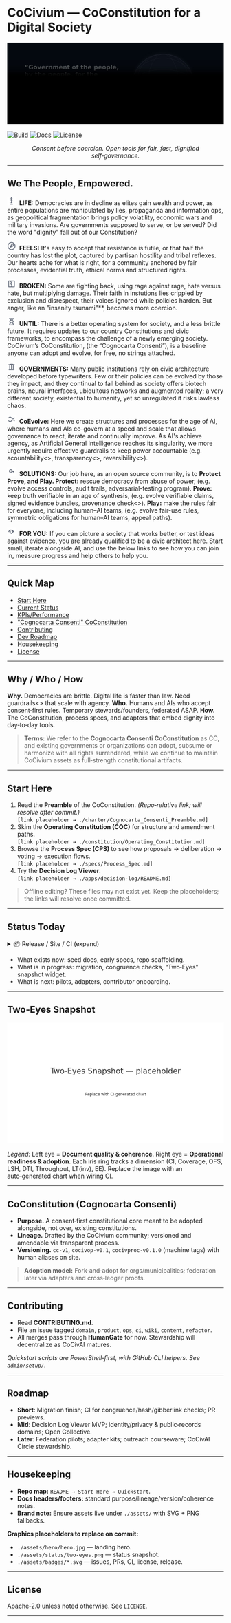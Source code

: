 # CoCivium — CoConstitution for a Digital Society

<!--
NOTE TO EDITORS (offline-safe):
  - This README is designed to render acceptably even outside the repo.
  - Image/badge links point to repo-relative paths with graceful fallbacks.
  - Sections wrapped in GITHUB_ONLY comments are safe to leave; they won't break offline edits.
  - Replace PLACEHOLDER assets under ./assets/* when committing.
-->

<!-- HERO (offline placeholder) -->
![HERO — replace with ./assets/hero/hero.jpg](./assets/hero/hero.jpg "If this image is missing, it's a placeholder. Keep editing; replace on commit.")

<!-- BADGES (will 404 offline; keep for repo) -->
<!-- GITHUB_ONLY: begin -->
[![Build](https://img.shields.io/badge/build-passing-informational)](#)
[![Docs](https://img.shields.io/badge/docs-clickable-blue)](#)
[![License](https://img.shields.io/badge/license-Apache--2.0-green)](LICENSE)
<!-- GITHUB_ONLY: end -->

<div align="center">
<em>Consent before coercion.  Open tools for fair, fast, dignified self‑governance.</em>
</div>

---

## We The People, Empowered.
<img src="./assets/icons/life.svg?v=20250819044920" alt="LIFE" width="20" height="20" />&nbsp; **LIFE:** Democracies are in decline as elites gain wealth and power, as entire populations are manipulated by lies, propaganda and information ops, as geopolitical fragmentation brings policy volatility, economic wars and military invasions.  Are governments supposed to serve, or be served?  Did the word "dignity" fall out of our Constitution?

<img src="./assets/icons/feels.svg?v=20250819044920" alt="FEELS" width="20" height="20" />&nbsp; **FEELS:** It's easy to accept that resistance is futile, or that half the country has lost the plot, captured by partisan hostility and tribal reflexes.  Our hearts ache for what is right, for a community anchored by fair processes, evidential truth, ethical norms and structured rights.

<img src="./assets/icons/broken.svg?v=20250819044920" alt="BROKEN" width="20" height="20" />&nbsp; **BROKEN:** Some are fighting back, using rage against rage, hate versus hate, but multiplying damage.  Their faith in instutions lies crippled by exclusion and disrespect, their voices ignored while policies harden.  But anger, like an "insanity tsunami"**, becomes more coercion.

<img src="./assets/icons/until.svg?v=20250819044920" alt="UNTIL" width="20" height="20" />&nbsp; **UNTIL:** There is a better operating system for society, and a less brittle future.  It requires updates to our country Constitutions and civic frameworks, to encompass the challenge of a newly emerging society.  CoCivium’s CoConstitution, (the “Cognocarta Consenti”), is a baseline anyone can adopt and evolve, for free, no strings attached.

<img src="./assets/icons/governments.svg?v=20250819044920" alt="GOVERNMENTS" width="20" height="20" />&nbsp; **GOVERNMENTS:** Many public institutions rely on civic architecture developed before typewriters.  Few or their policies can be evolved by those they impact, and they continual to fall behind as society offers biotech brains, neural interfaces, ubiquitous networks and augmented reality; a very different society, existential to humanity, yet so unregulated it risks lawless chaos.

<img src="./assets/icons/coevolve.svg?v=20250819044920" alt="CoEvolve" width="20" height="20" />&nbsp; **CoEvolve:** Here we create structures and processes for the age of AI, where humans and AIs co-govern at a speed and scale that allows governance to react, iterate and continually improve.  As AI's achieve agency, as Artificial General Intelligence reaches its singularity, we more urgently require effective guardrails to keep power accountable (e.g. acountability<<lik>>, transparency<<link>>, reversibility<<link>>).

<img src="./assets/icons/solutions.svg?v=20250819044920" alt="SOLUTIONS" width="20" height="20" />&nbsp; **SOLUTIONS:** Our job here, as an open source community, is to **Protect Prove, and Play.  Protect:** rescue democracy from abuse of power, (e.g. evolve access controls, audit trails, adversarial-testing program).  **Prove:** keep truth verifiable in an age of synthesis, (e.g. evolve verifiable claims, signed evidence bundles, provenance check<<link>>).  **Play:** make the rules fair for everyone, including human–AI teams, (e.g. evolve fair-use rules, symmetric obligations for human–AI teams, appeal paths).

<img src="./assets/icons/for-you.svg?v=20250819044920" alt="FOR YOU" width="20" height="20" />&nbsp; **FOR YOU:** If you can picture a society that works better, or test ideas against evidence, you are already qualified to be a civic architect here.  Start small, iterate alongside AI, and use the below links to see how you can join in, measure progress and help others to help you.

---

## Quick Map

- [Start Here](#start-here)
- [Current Status](#status-today)
- [KPIs/Performance](#two-eyes-snapshot)
- ["Cognocarta Consenti" CoConstitution](#coconstitution-cognocarta-consenti)
- [Contributing](#contributing)
- [Dev Roadmap](#roadmap)
- [Housekeeping](#housekeeping)
- [License](#license)

---

## Why / Who / How

**Why.** Democracies are brittle.  Digital life is faster than law.  Need guardrails<<link>> that scale with agency.
**Who.** Humans and AIs who accept consent‑first rules.  Temporary stewards/founders, federated ASAP.
**How.** The CoConstitution, process specs, and adapters that embed dignity into day‑to‑day tools.  

> **Terms:** We refer to the **Cognocarta Consenti CoConstitution** as CC, and existing governments or organizations can adopt, subsume or harmonize with all rights surrendered, while we continue to maintain CoCivium assets as full‑strength constitutional artifacts.

---

## Start Here

1. Read the **Preamble** of the CoConstitution.  *(Repo‑relative link; will resolve after commit.)*  
   `[link placeholder → ./charter/Cognocarta_Consenti_Preamble.md]`
2. Skim the **Operating Constitution (COC)** for structure and amendment paths.  
   `[link placeholder → ./constitution/Operating_Constitution.md]`
3. Browse the **Process Spec (CPS)** to see how proposals → deliberation → voting → execution flows.  
   `[link placeholder → ./specs/Process_Spec.md]`
4. Try the **Decision Log Viewer**.  
   `[link placeholder → ./apps/decision-log/README.md]`

> Offline editing?  These files may not exist yet.  Keep the placeholders; the links will resolve once committed.

---

## Status Today

<!-- GITHUB_ONLY: begin -->
<details>
  <summary>📦 Release / Site / CI (expand)</summary>

  - Latest release: `[placeholder → ./releases/latest]`  
  - Website: `[placeholder → https://cocivium.org]`  
  - CI status page: `[placeholder → ./actions]`
</details>
<!-- GITHUB_ONLY: end -->

- What exists now: seed docs, early specs, repo scaffolding.  
- What is in progress: migration, congruence checks, “Two‑Eyes” snapshot widget.  
- What is next: pilots, adapters, contributor onboarding.

---

## Two‑Eyes Snapshot

![Two‑Eyes Status — replace with ./assets/status/two-eyes.png](./assets/status/two-eyes.png "If missing, this is a placeholder visualization.")

*Legend:* Left eye = **Document quality & coherence**.  Right eye = **Operational readiness & adoption**.  Each iris ring tracks a dimension (CI, Coverage, OFS, LSH, DTI, Throughput, LT(inv), EE).  Replace the image with an auto‑generated chart when wiring CI.

---

## CoConstitution (Cognocarta Consenti)

- **Purpose.** A consent‑first constitutional core meant to be adopted alongside, not over, existing constitutions.  
- **Lineage.** Drafted by the CoCivium community; versioned and amendable via transparent process.  
- **Versioning.** `cc-v1`, `cocivop-v0.1`, `cocivproc-v0.1.0` (machine tags) with human aliases on site.  

> **Adoption model:** Fork‑and‑adopt for orgs/municipalities; federation later via adapters and cross‑ledger proofs.

---

## Contributing

- Read **CONTRIBUTING.md**.  
- File an issue tagged `domain`, `product`, `ops`, `ci`, `wiki`, `content`, `refactor`.  
- All merges pass through **HumanGate** for now.  Stewardship will decentralize as CoCivAI matures.  

*Quickstart scripts are PowerShell‑first, with GitHub CLI helpers.  See `admin/setup/`.*

---

## Roadmap

- **Short**: Migration finish; CI for congruence/hash/gibberlink checks; PR previews.  
- **Mid**: Decision Log Viewer MVP; identity/privacy & public‑records domains; Open Collective.  
- **Later**: Federation pilots; adapter kits; outreach courseware; CoCivAI Circle stewardship.

---

## Housekeeping

- **Repo map:** `README → Start Here → Quickstart`.  
- **Docs headers/footers:** standard purpose/lineage/version/coherence notes.  
- **Brand note:** Ensure assets live under `./assets/` with SVG + PNG fallbacks.  

**Graphics placeholders to replace on commit:**
- `./assets/hero/hero.jpg` — landing hero.  
- `./assets/status/two-eyes.png` — status snapshot.  
- `./assets/badges/*.svg` — issues, PRs, CI, license, release.  

---

## License

Apache‑2.0 unless noted otherwise.  See `LICENSE`.

---

<!-- EDITOR NOTES (safe to keep offline)
  - Keep two spaces after periods in prose.
  - Preserve top-of-fold “LIFE/FEELS/BROKEN/UNTIL/GOVERNMENTS/CoEvolve/SOLUTIONS/FOR YOU” acrostic.
  - When committing, verify links and replace placeholders.
-->

